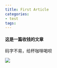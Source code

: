 ```yaml
---
title: First Article
categories:
- test
tags:
---
```


#### 这是一篇收钱的文章
码字不易，给杯咖啡喝呗

![](http://ww1.sinaimg.cn/large/7e61971fgy1g79etvw8pzj20go0p0mzr.jpg)